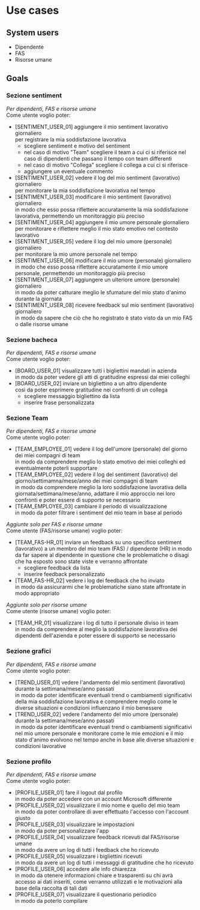 # Use cases
## System users
- Dipendente
- FAS
- Risorse umane

## Goals
### Sezione sentiment
*Per dipendenti, FAS e risorse umane*  
Come utente voglio poter:
- [SENTIMENT_USER_01] aggiungere il mio sentiment lavorativo giornaliero  
per registrare la mia soddisfazione lavorativa
    - scegliere sentiment e motivo del sentiment
    - nel caso di motivo "Team" scegliere il team a cui ci si riferisce nel caso di dipendenti che passano il tempo con team differenti
    - nel caso di motivo "Collega" scegliere il collega a cui ci si riferisce
    - aggiungere un eventuale commento  
- [SENTIMENT_USER_02] vedere il log del mio sentiment (lavorativo) giornaliero  
per monitorare la mia soddisfazione lavorativa nel tempo
- [SENTIMENT_USER_03] modificare il mio sentiment (lavorativo) giornaliero  
in modo che esso possa riflettere accuratamente la mia soddisfazione lavorativa, permettendo un monitoraggio più preciso
- [SENTIMENT_USER_04] aggiungere il mio umore personale giornaliero  
per monitorare e riflettere meglio il mio stato emotivo nel contesto lavorativo
- [SENTIMENT_USER_05] vedere il log del mio umore (personale) giornaliero  
per monitorare la mio umore personale nel tempo
- [SENTIMENT_USER_06] modificare il mio umore (personale) giornaliero  
in modo che esso possa riflettere accuratamente il mio umore personale, permettendo un monitoraggio più preciso
- [SENTIMENT_USER_07] aggiungere un ulteriore umore (personale) giornaliero  
in modo da poter catturare meglio le sfumature del mio stato d'animo durante la giornata
- [SENTIMENT_USER_08] ricevere feedback sul mio sentiment (lavorativo) giornaliero  
in modo da sapere che ciò che ho registrato è stato visto da un mio FAS o dalle risorse umane

### Sezione bacheca
*Per dipendenti, FAS e risorse umane*  
Come utente voglio poter:
- [BOARD_USER_01] visualizzare tutti i bigliettini mandati in azienda  
in modo da poter vedere gli atti di gratitudine espressi dai miei colleghi
- [BOARD_USER_02] inviare un bigliettino a un altro dipendente  
così da poter esprimere gratitudine nei confronti di un collega
    - scegliere messaggio bigliettino da lista
    - inserire frase personalizzata

### Sezione Team
*Per dipendenti, FAS e risorse umane*  
Come utente voglio poter:
- [TEAM_EMPLOYEE_01] vedere il log dell'umore (personale) del giorno  dei miei compagni di team  
in modo da comprendere meglio lo stato emotivo dei miei colleghi ed eventualmente poterli supportare
- [TEAM_EMPLOYEE_02] vedere il log del sentiment (lavorativo) del giorno/settimamna/mese/anno dei miei compagni di team  
in modo da comprendere meglio la loro soddisfazione lavorativa della giornata/settimana/mese/anno, adattare il mio approccio nei loro confronti e poter essere di supporto se necessario
- [TEAM_EMPLOYEE_03] cambiare il periodo di visualizzazione  
in modo da poter filtrare i sentiment del mio team in base al periodo

*Aggiunte solo per FAS e risorse umane*  
Come utente (FAS/risorse umane) voglio poter:
- [TEAM_FAS-HR_01] inviare un feedback su uno specifico sentiment (lavorativo) a un membro del mio team (FAS) / dipendente (HR) 
in modo da far sapere al dipendente in questione che le problematiche o disagi che ha esposto sono state viste e verranno affrontate
    - scegliere feedback da lista
    - inserire feedback personalizzato
- [TEAM_FAS-HR_02] vedere i log dei feedback che ho inviato  
in modo da assicurarmi che le problematiche siano state affrontate in modo appropriato

*Aggiunte solo per risorse umane*  
Come utente (risorse umane) voglio poter:
- [TEAM_HR_01] visualizzare i log di tutto il personale diviso in team  
in modo da comprendere al meglio la soddisfazione lavorativa dei dipendenti dell'azienda e poter essere di supporto se necessario

### Sezione grafici
*Per dipendenti, FAS e risorse umane*  
Come utente voglio poter:
- [TREND_USER_01] vedere l'andamento del mio sentiment (lavorativo) durante la settimana/mese/anno passati  
in modo da poter identificare eventuali trend o cambiamenti significativi della mia soddisfazione lavorativa e comprendere meglio come le diverse situazioni e condizioni influenzano il mio benessere
- [TREND_USER_02] vedere l'andamento del mio umore (personale) durante la settimana/mese/anno passati  
in modo da poter identificare eventuali trend o cambiamenti significativi nel mio umore personale e monitorare come le mie emozioni e il mio stato d'animo evolvono nel tempo anche in base alle diverse situazioni e condizioni lavorative

### Sezione profilo
*Per dipendenti, FAS e risorse umane*  
Come utente voglio poter:
- [PROFILE_USER_01] fare il logout dal profilo  
in modo da poter accedere con un account Microsoft differente
- [PROFILE_USER_02] visualizzare il mio nome e quello del mio team  
in modo da poter controllare di aver effettuato l'accesso con l'account giusto
- [PROFILE_USER_03] visualizzare le impostazioni  
in modo da poter personalizzare l'app 
- [PROFILE_USER_04] visualizzare feedback ricevuti dal FAS/risorse umane  
in modo da avere un log di tutti i feedback che ho ricevuto
- [PROFILE_USER_05] visualizzare i bigliettini ricevuti  
in modo da avere un log di tutti i messaggi di gratitudine che ho ricevuto
- [PROFILE_USER_06] accedere alle info chiarezza  
in modo da otenere informazioni chiare e trasparenti su chi avrà accesso ai dati inseriti, come verranno utilizzati e le motivazioni alla base della raccolta di tali dati
- [PROFILE_USER_07] visualizzare il questionario periodico  
in modo da poterlo compilare
